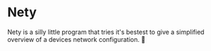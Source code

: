 # Nety

Nety is a silly little program that tries it's bestest to give a simplified overview of a devices network configuration. :mechanical_arm:
